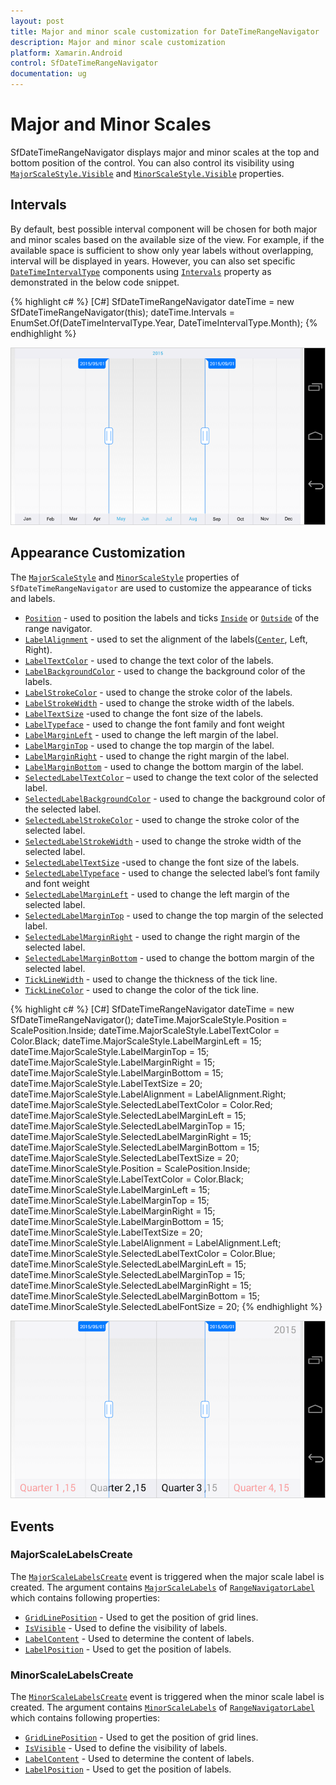 ```yaml
---
layout: post
title: Major and minor scale customization for DateTimeRangeNavigator
description: Major and minor scale customization
platform: Xamarin.Android
control: SfDateTimeRangeNavigator
documentation: ug
---
```


# Major and Minor Scales

SfDateTimeRangeNavigator displays major and minor scales at the top and bottom position of the control. You can also control its visibility using [`MajorScaleStyle.Visible`](https://help.syncfusion.com/cr/cref_files/xamarin-android/Syncfusion.SfChart.Android~Com.Syncfusion.Rangenavigator.ScaleStyle~Visible.html) and [`MinorScaleStyle.Visible`](https://help.syncfusion.com/cr/cref_files/xamarin-android/Syncfusion.SfChart.Android~Com.Syncfusion.Rangenavigator.ScaleStyle~Visible.html) properties.

## Intervals

By default, best possible interval component will be chosen for both major and minor scales based on the available size of the view. For example, if the available space is sufficient to show only year labels without overlapping, interval will be displayed in years. However, you can also set specific [`DateTimeIntervalType`](https://help.syncfusion.com/cr/cref_files/xamarin-android/Syncfusion.SfChart.Android~Com.Syncfusion.Rangenavigator.DateTimeIntervalType.html) components using [`Intervals`](https://help.syncfusion.com/cr/cref_files/xamarin-android/Syncfusion.SfChart.Android~Com.Syncfusion.Rangenavigator.SfDateTimeRangeNavigator~Intervals.html) property as demonstrated in the below code snippet.

{% highlight c# %}
[C#]
SfDateTimeRangeNavigator dateTime = new SfDateTimeRangeNavigator(this);
dateTime.Intervals = EnumSet.Of(DateTimeIntervalType.Year, DateTimeIntervalType.Month);
{% endhighlight %}

![Interval support for major and minor scales in Xamarin.Android DateTimeRangeNavigator](majorandminorscale_images/minorandmajorscale_img1.png)

## Appearance Customization

The [`MajorScaleStyle`](https://help.syncfusion.com/cr/cref_files/xamarin-android/Syncfusion.SfChart.Android~Com.Syncfusion.Rangenavigator.SfDateTimeRangeNavigator~MajorScaleStyle.html) and [`MinorScaleStyle`](https://help.syncfusion.com/cr/cref_files/xamarin-android/Syncfusion.SfChart.Android~Com.Syncfusion.Rangenavigator.SfDateTimeRangeNavigator~MinorScaleStyle.html) properties of `SfDateTimeRangeNavigator` are used to customize the appearance of ticks and labels.

* [`Position`](https://help.syncfusion.com/cr/cref_files/xamarin-android/Syncfusion.SfChart.Android~Com.Syncfusion.Rangenavigator.ScaleStyle~Position.html) - used to position the labels and ticks [`Inside`](https://help.syncfusion.com/cr/cref_files/xamarin-android/Syncfusion.SfChart.Android~Com.Syncfusion.Rangenavigator.ScalePosition.html) or [`Outside`](https://help.syncfusion.com/cr/cref_files/xamarin-android/Syncfusion.SfChart.Android~Com.Syncfusion.Rangenavigator.ScalePosition.html) of the range navigator.
* [`LabelAlignment`](https://help.syncfusion.com/cr/cref_files/xamarin-android/Syncfusion.SfChart.Android~Com.Syncfusion.Rangenavigator.ScaleStyle~LabelAlignment.html) - used to set the alignment of the labels([`Center`](https://help.syncfusion.com/cr/cref_files/xamarin-android/Syncfusion.SfChart.Android~Com.Syncfusion.Rangenavigator.LabelAlignment.html), Left, Right).  
* [`LabelTextColor`](https://help.syncfusion.com/cr/cref_files/xamarin-android/Syncfusion.SfChart.Android~Com.Syncfusion.Rangenavigator.ScaleStyle~LabelTextColor.html) - used to change the text color of the labels.
* [`LabelBackgroundColor`](https://help.syncfusion.com/cr/cref_files/xamarin-android/Syncfusion.SfChart.Android~Com.Syncfusion.Rangenavigator.ScaleStyle~LabelBackgroundColor.html) - used to change the background color of the labels.
* [`LabelStrokeColor`](https://help.syncfusion.com/cr/cref_files/xamarin-android/Syncfusion.SfChart.Android~Com.Syncfusion.Rangenavigator.ScaleStyle~LabelStrokeColor.html) - used to change the stroke color of the labels.
* [`LabelStrokeWidth`](https://help.syncfusion.com/cr/cref_files/xamarin-android/Syncfusion.SfChart.Android~Com.Syncfusion.Rangenavigator.ScaleStyle~LabelStrokeWidth.html) - used to change the stroke width of the labels.
* [`LabelTextSize`](https://help.syncfusion.com/cr/cref_files/xamarin-android/Syncfusion.SfChart.Android~Com.Syncfusion.Rangenavigator.ScaleStyle~LabelTextSize.html) -used to change the font size of the labels.
* [`LabelTypeface`](https://help.syncfusion.com/cr/cref_files/xamarin-android/Syncfusion.SfChart.Android~Com.Syncfusion.Rangenavigator.ScaleStyle~LabelTypeface.html) - used to change the font family and font weight
* [`LabelMarginLeft`](https://help.syncfusion.com/cr/cref_files/xamarin-android/Syncfusion.SfChart.Android~Com.Syncfusion.Rangenavigator.ScaleStyle~LabelMarginLeft.html) - used to change the left margin of the label.
* [`LabelMarginTop`](https://help.syncfusion.com/cr/cref_files/xamarin-android/Syncfusion.SfChart.Android~Com.Syncfusion.Rangenavigator.ScaleStyle~LabelMarginTop.html) - used to change the top margin of the label.
* [`LabelMarginRight`](https://help.syncfusion.com/cr/cref_files/xamarin-android/Syncfusion.SfChart.Android~Com.Syncfusion.Rangenavigator.ScaleStyle~LabelMarginRight.html) - used to change the right margin of the label.
* [`LabelMarginBottom`](https://help.syncfusion.com/cr/cref_files/xamarin-android/Syncfusion.SfChart.Android~Com.Syncfusion.Rangenavigator.ScaleStyle~LabelMarginBottom.html) - used to change the bottom margin of the label.
* [`SelectedLabelTextColor`](https://help.syncfusion.com/cr/cref_files/xamarin-android/Syncfusion.SfChart.Android~Com.Syncfusion.Rangenavigator.ScaleStyle~SelectedLabelTextColor.html) – used to change the text color of the selected label.
* [`SelectedLabelBackgroundColor`](https://help.syncfusion.com/cr/cref_files/xamarin-android/Syncfusion.SfChart.Android~Com.Syncfusion.Rangenavigator.ScaleStyle~SelectedLabelBackgroundColor.html) - used to change the background color of the selected label.
* [`SelectedLabelStrokeColor`](https://help.syncfusion.com/cr/cref_files/xamarin-android/Syncfusion.SfChart.Android~Com.Syncfusion.Rangenavigator.ScaleStyle~SelectedLabelStrokeColor.html) - used to change the stroke color of the selected label.
* [`SelectedLabelStrokeWidth`](https://help.syncfusion.com/cr/cref_files/xamarin-android/Syncfusion.SfChart.Android~Com.Syncfusion.Rangenavigator.ScaleStyle~SelectedLabelStrokeWidth.html) - used to change the stroke width of the selected label.
* [`SelectedLabelTextSize`](https://help.syncfusion.com/cr/cref_files/xamarin-android/Syncfusion.SfChart.Android~Com.Syncfusion.Rangenavigator.ScaleStyle~SelectedLabelTextSize.html) -used to change the font size of the labels.
* [`SelectedLabelTypeface`](https://help.syncfusion.com/cr/cref_files/xamarin-android/Syncfusion.SfChart.Android~Com.Syncfusion.Rangenavigator.ScaleStyle~SelectedLabelTypeface.html) - used to change the selected label’s font family and font weight
* [`SelectedLabelMarginLeft`](https://help.syncfusion.com/cr/cref_files/xamarin-android/Syncfusion.SfChart.Android~Com.Syncfusion.Rangenavigator.ScaleStyle~SelectedLabelMarginLeft.html) - used to change the left margin of the selected label.
* [`SelectedLabelMarginTop`](https://help.syncfusion.com/cr/cref_files/xamarin-android/Syncfusion.SfChart.Android~Com.Syncfusion.Rangenavigator.ScaleStyle~SelectedLabelMarginTop.html) - used to change the top margin of the selected label.
* [`SelectedLabelMarginRight`](https://help.syncfusion.com/cr/cref_files/xamarin-android/Syncfusion.SfChart.Android~Com.Syncfusion.Rangenavigator.ScaleStyle~SelectedLabelMarginRight.html) - used to change the right margin of the selected label.
* [`SelectedLabelMarginBottom`](https://help.syncfusion.com/cr/cref_files/xamarin-android/Syncfusion.SfChart.Android~Com.Syncfusion.Rangenavigator.ScaleStyle~SelectedLabelMarginBottom.html) - used to change the bottom margin of the selected label.
* [`TickLineWidth`](https://help.syncfusion.com/cr/cref_files/xamarin-android/Syncfusion.SfChart.Android~Com.Syncfusion.Rangenavigator.ScaleStyle~TickLineWidth.html) - used to change the thickness of the tick line.
* [`TickLineColor`](https://help.syncfusion.com/cr/cref_files/xamarin-android/Syncfusion.SfChart.Android~Com.Syncfusion.Rangenavigator.ScaleStyle~TickLineColor.html) - used to change the color of the tick line.

{% highlight c# %}
[C#]
SfDateTimeRangeNavigator dateTime = new SfDateTimeRangeNavigator();
dateTime.MajorScaleStyle.Position = ScalePosition.Inside;
dateTime.MajorScaleStyle.LabelTextColor = Color.Black;
dateTime.MajorScaleStyle.LabelMarginLeft = 15;
dateTime.MajorScaleStyle.LabelMarginTop = 15;
dateTime.MajorScaleStyle.LabelMarginRight = 15;
dateTime.MajorScaleStyle.LabelMarginBottom = 15;
dateTime.MajorScaleStyle.LabelTextSize = 20;
dateTime.MajorScaleStyle.LabelAlignment = LabelAlignment.Right;
dateTime.MajorScaleStyle.SelectedLabelTextColor = Color.Red;
dateTime.MajorScaleStyle.SelectedLabelMarginLeft = 15;
dateTime.MajorScaleStyle.SelectedLabelMarginTop = 15;
dateTime.MajorScaleStyle.SelectedLabelMarginRight = 15;
dateTime.MajorScaleStyle.SelectedLabelMarginBottom = 15;
dateTime.MajorScaleStyle.SelectedLabelTextSize = 20;
dateTime.MinorScaleStyle.Position = ScalePosition.Inside;
dateTime.MinorScaleStyle.LabelTextColor = Color.Black;
dateTime.MinorScaleStyle.LabelMarginLeft = 15;
dateTime.MinorScaleStyle.LabelMarginTop = 15;
dateTime.MinorScaleStyle.LabelMarginRight = 15;
dateTime.MinorScaleStyle.LabelMarginBottom = 15;
dateTime.MinorScaleStyle.LabelTextSize = 20;
dateTime.MinorScaleStyle.LabelAlignment = LabelAlignment.Left;
dateTime.MinorScaleStyle.SelectedLabelTextColor = Color.Blue;
dateTime.MinorScaleStyle.SelectedLabelMarginLeft = 15;
dateTime.MinorScaleStyle.SelectedLabelMarginTop = 15;
dateTime.MinorScaleStyle.SelectedLabelMarginRight = 15;
dateTime.MinorScaleStyle.SelectedLabelMarginBottom = 15;
dateTime.MinorScaleStyle.SelectedLabelFontSize = 20;
{% endhighlight %}

![Customizing the appearance of ticks and labels in Xamarin.Android DateTimeRangeNavigator](majorandminorscale_images/minorandmajorscale_img2.png)

## Events

### MajorScaleLabelsCreate

The [`MajorScaleLabelsCreate`](https://help.syncfusion.com/cr/cref_files/xamarin-android/Syncfusion.SfChart.Android~Com.Syncfusion.Rangenavigator.SfDateTimeRangeNavigator~MajorScaleLabelsCreate_EV.html) event is triggered when the major scale label is created. The argument contains [`MajorScaleLabels`](https://help.syncfusion.com/cr/cref_files/xamarin-android/Syncfusion.SfChart.Android~Com.Syncfusion.Rangenavigator.SfDateTimeRangeNavigator+MajorScaleLabelsCreateEventArgs~MajorScaleLabels.html) of [`RangeNavigatorLabel`](https://help.syncfusion.com/cr/cref_files/xamarin-android/Syncfusion.SfChart.Android~Com.Syncfusion.Rangenavigator.RangeNavigatorLabel.html) which contains following properties:

* [`GridLinePosition`](https://help.syncfusion.com/cr/cref_files/xamarin-android/Syncfusion.SfChart.Android~Com.Syncfusion.Rangenavigator.RangeNavigatorLabel~GridLinePosition.html) - Used to get the position of grid lines. 
* [`IsVisible`](https://help.syncfusion.com/cr/cref_files/xamarin-android/Syncfusion.SfChart.Android~Com.Syncfusion.Rangenavigator.RangeNavigatorLabel~IsVisible.html) - Used to define the visibility of labels.
* [`LabelContent`](https://help.syncfusion.com/cr/cref_files/xamarin-android/Syncfusion.SfChart.Android~Com.Syncfusion.Rangenavigator.RangeNavigatorLabel~LabelContent.html) - Used to determine the content of labels.
* [`LabelPosition`](https://help.syncfusion.com/cr/cref_files/xamarin-android/Syncfusion.SfChart.Android~Com.Syncfusion.Rangenavigator.RangeNavigatorLabel~LabelPosition.html) - Used to get the position of labels. 

### MinorScaleLabelsCreate

The [`MinorScaleLabelsCreate`](https://help.syncfusion.com/cr/cref_files/xamarin-android/Syncfusion.SfChart.Android~Com.Syncfusion.Rangenavigator.SfDateTimeRangeNavigator~MinorScaleLabelsCreate_EV.html) event is triggered when the minor scale label is created. The argument contains [`MinorScaleLabels`](https://help.syncfusion.com/cr/cref_files/xamarin-android/Syncfusion.SfChart.Android~Com.Syncfusion.Rangenavigator.SfDateTimeRangeNavigator+MinorScaleLabelsCreateEventArgs~MinorScaleLabels.html) of [`RangeNavigatorLabel`](https://help.syncfusion.com/cr/cref_files/xamarin-android/Syncfusion.SfChart.Android~Com.Syncfusion.Rangenavigator.RangeNavigatorLabel.html) which contains following properties:

* [`GridLinePosition`](https://help.syncfusion.com/cr/cref_files/xamarin-android/Syncfusion.SfChart.Android~Com.Syncfusion.Rangenavigator.RangeNavigatorLabel~GridLinePosition.html) - Used to get the position of grid lines. 
* [`IsVisible`](https://help.syncfusion.com/cr/cref_files/xamarin-android/Syncfusion.SfChart.Android~Com.Syncfusion.Rangenavigator.RangeNavigatorLabel~IsVisible.html) - Used to define the visibility of labels.
* [`LabelContent`](https://help.syncfusion.com/cr/cref_files/xamarin-android/Syncfusion.SfChart.Android~Com.Syncfusion.Rangenavigator.RangeNavigatorLabel~LabelContent.html) - Used to determine the content of labels.
* [`LabelPosition`](https://help.syncfusion.com/cr/cref_files/xamarin-android/Syncfusion.SfChart.Android~Com.Syncfusion.Rangenavigator.RangeNavigatorLabel~LabelPosition.html) - Used to get the position of labels. 


